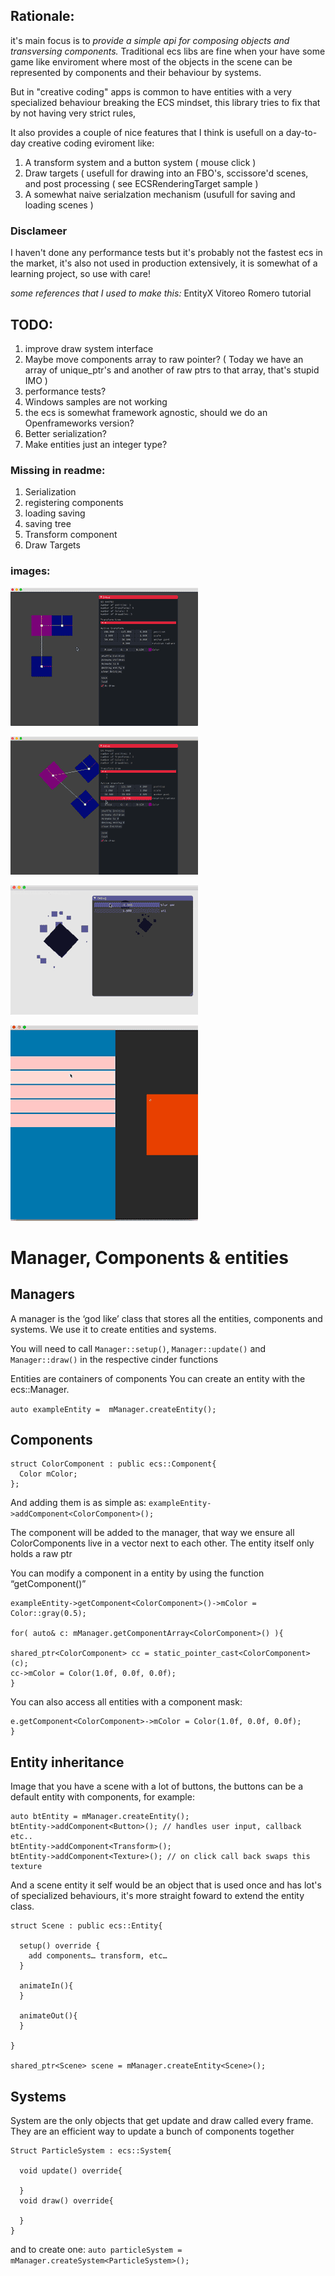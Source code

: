 
## Rationale: 

it's main focus is to *provide a simple api for composing objects and transversing components.* Traditional ecs libs are fine when your have some game like enviroment where most of the objects in the scene can be represented by components and their behaviour by systems. 

But in "creative coding" apps is common to have entities with a very specialized behaviour breaking the ECS mindset, this library tries to fix  that by not having very strict rules, 


It also provides a couple of nice features that I think is usefull on a day-to-day creative coding eviroment like:

1. A transform system and a button system (  mouse click )
2. Draw targets ( usefull for drawing into an FBO's, sccissore'd  scenes,  and post processing ( see ECSRenderingTarget sample )
3. A somewhat naive serialzation mechanism (usufull for saving and loading scenes  )


### Disclameer
 I haven't done any performance tests but it's probably not the fastest ecs in the market, it's also not used in production extensively, it is somewhat of a learning project, so use with care! 
 
 *some references that I used to make this:*
 EntityX
 Vitoreo Romero tutorial

## TODO:

1. improve draw system interface
2. Maybe move components array to raw pointer? ( Today we have an  array of unique_ptr's and another of raw ptrs to that array, that's stupid IMO ) 
3. performance tests?
4. Windows samples are not working
5. the ecs is somewhat framework agnostic, should we do an Openframeworks version?
6. Better  serialization? 
7. Make entities just an integer type? 

### Missing in readme:
1. Serialization
2. registering components
3. loading saving
4. saving tree
5. Transform component
6. Draw Targets


### images:

![alt Transforms](https://raw.githubusercontent.com/Hperigo/Cinder-ecs/master/imgs/ecsTransform.gif)

![alt Transforms2](https://raw.githubusercontent.com/Hperigo/Cinder-ecs/master/imgs/ecsTransform2.gif)

![alt Draw Targets](https://raw.githubusercontent.com/Hperigo/Cinder-ecs/master/imgs/ecsDrawTarget.gif)

![alt Interaction](https://raw.githubusercontent.com/Hperigo/Cinder-ecs/master/imgs/ecsInteraction.gif)





# Manager, Components & entities


## Managers

A manager is the ‘god like’ class that stores all the entities, components and systems.
We use it to create entities and systems.

You will need to call  ` Manager::setup() `, ` Manager::update() ` and ` Manager::draw() ` in the respective cinder functions

Entities are containers of components 
You can create an entity with the ecs::Manager.

```auto exampleEntity =  mManager.createEntity();```

## Components

```
struct ColorComponent : public ecs::Component{
  Color mColor;
};
```

And adding them is as simple as: 
`exampleEntity->addComponent<ColorComponent>();`

The component will be added to the manager, that way we ensure all ColorComponents live in a vector next to each other. The entity itself only holds  a raw ptr

You can modify a component in a entity by using the function “getComponent<T>()”

```
exampleEntity->getComponent<ColorComponent>()->mColor = Color::gray(0.5);

for( auto& c: mManager.getComponentArray<ColorComponent>() ){

shared_ptr<ColorComponent> cc = static_pointer_cast<ColorComponent>(c);
cc->mColor = Color(1.0f, 0.0f, 0.0f);
}
```
You can also access all entities with a component mask:

```for( auto& c: mManager.getEntitiesWithComponents<ColorComponent, RectComponent>() ){
e.getComponent<ColorComponent>->mColor = Color(1.0f, 0.0f, 0.0f); 
}
```

## Entity inheritance


Image that you have a scene with a lot of buttons, the buttons can be a default entity with components, for example:
```
auto btEntity = mManager.createEntity();
btEntity->addComponent<Button>(); // handles user input, callback etc..
btEntity->addComponent<Transform>();
btEntity->addComponent<Texture>(); // on click call back swaps this texture
```

And a scene entity it self would be an object that is used once and has lot's of specialized behaviours, it's more straight foward to extend the entity class.   

```
struct Scene : public ecs::Entity{

  setup() override {
    add components… transform, etc… 
  }

  animateIn(){
  }

  animateOut(){
  }
  
}

shared_ptr<Scene> scene = mManager.createEntity<Scene>();
```
## Systems

System are the only objects that get update and draw called every frame. They are an efficient way to update a bunch of components together


```
Struct ParticleSystem : ecs::System{

  void update() override{

  }
  void draw() override{

  }
}
```

and to create one: 
```auto particleSystem = mManager.createSystem<ParticleSystem>();```


